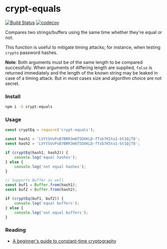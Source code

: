 # crypt-equals

[![Build Status](https://travis-ci.com/duzun/crypt-equals.svg?branch=master)](https://travis-ci.com/duzun/crypt-equals)
[![codecov](https://codecov.io/gh/duzun/crypt-equals/branch/master/graph/badge.svg)](https://codecov.io/gh/duzun/crypt-equals)

Compares two strings/buffers using the same time whether they're equal or not.

This function is useful to mitigate timing attacks; for instance, when testing `crypto` password hashes.

**Note**: Both arguments must be of the same length to be compared successfully. 
When arguments of differing length are supplied, `false` is returned immediately and the length of the known string may be leaked in case of a timing attack.
But in most cases size and algorithm choice are not secret.

### Install

```sh
npm i -S crypt-equals
```

### Usage

```js
const cryptEq = require('crypt-equals');

const hash1 = 'LVYtSUvPsB7BRR3m6T5DXKLD-fTsb7K5tu1-bt1QjT8';
const hash2 = 'LVYtSUvPsB7BRR3m6T5DXKLD-fTsb7K5tu1-bt1QjT8';

if (cryptEq(hash1, hash2)) {
    console.log('equal hashes');
} else {
    console.log('not equal hashes');
}

// Supports Buffer as well
const buf1 = Buffer.from(hash1);
const buf2 = Buffer.from(hash2);

if (cryptEq(buf1, buf2)) {
    console.log('equal buffers');
} else {
    console.log('not equal buffers');
}

```

### Reading

- [A beginner's guide to constant-time cryptography](https://www.chosenplaintext.ca/articles/beginners-guide-constant-time-cryptography.html)

